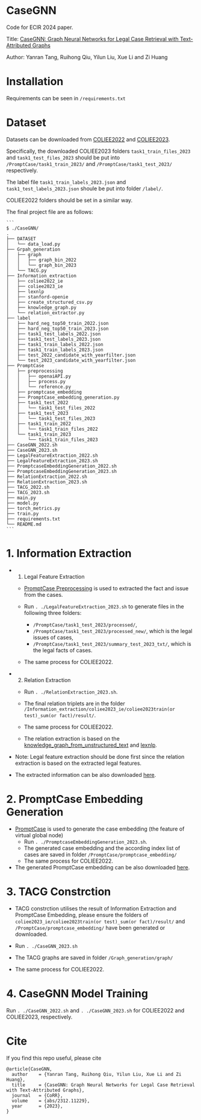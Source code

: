 # CaseGNN
Code for ECIR 2024 paper.

Title: [CaseGNN: Graph Neural Networks for Legal Case Retrieval with Text-Attributed Graphs](https://arxiv.org/abs/2312.11229)

Author: Yanran Tang, Ruihong Qiu, Yilun Liu, Xue Li and Zi Huang

# Installation
Requirements can be seen in `/requirements.txt`

# Dataset
Datasets can be downloaded from [COLIEE2022](https://sites.ualberta.ca/~rabelo/COLIEE2022/) and [COLIEE2023](https://sites.ualberta.ca/~rabelo/COLIEE2023/). 

Specifically, the downloaded COLIEE2023 folders `task1_train_files_2023` and `task1_test_files_2023` should be put into `/PromptCase/task1_train_2023/` and `/PromptCase/task1_test_2023/` respectively. 

The label file `task1_train_labels_2023.json` and `task1_test_labels_2023.json` shoule be put into folder `/label/`. 

COLIEE2022 folders should be set in a similar way. 

The final project file are as follows:

    ```
    $ ./CaseGNN/
    .
    ├── DATASET
    │   └── data_load.py
    ├── Grpah_generation
    │   ├── graph
    │   │   ├── graph_bin_2022
    │   │   └── graph_bin_2023
    │   └── TACG.py
    ├── Information_extraction  
    │   ├── coliee2022_ie    
    │   ├── coliee2023_ie
    │   ├── lexnlp             
    │   ├── stanford-openie
    │   ├── create_structured_csv.py
    │   ├── knowledge_graph.py
    │   └── relation_extractor.py             
    ├── label 
    │   ├── hard_neg_top50_train_2022.json
    │   ├── hard_neg_top50_train_2023.json
    │   ├── task1_test_labels_2022.json            
    │   ├── task1_test_labels_2023.json 
    │   ├── task1_train_labels_2022.json 
    │   ├── task1_train_labels_2023.json 
    │   ├── test_2022_candidate_with_yearfilter.json
    │   └── test_2023_candidate_with_yearfilter.json     
    ├── PromptCase
    │   ├── preprocessing
    │   │   ├── openaiAPI.py
    │   │   ├── process.py
    │   │   └── reference.py
    │   ├── promptcase_embedding
    │   ├── PromptCase_embedding_generation.py
    │   ├── task1_test_2022
    │   │   └── task1_test_files_2022
    │   ├── task1_test_2023
    │   │   └── task1_test_files_2023
    │   ├── task1_train_2022
    │   │   └── task1_train_files_2022
    │   └── task1_train_2023
    │       └── task1_train_files_2023
    ├── CaseGNN_2022.sh
    ├── CaseGNN_2023.sh
    ├── LegalFeatureExtraction_2022.sh
    ├── LegalFeatureExtraction_2023.sh
    ├── PromptcaseEmbeddingGeneration_2022.sh
    ├── PromptcaseEmbeddingGeneration_2023.sh
    ├── RelationExtraction_2022.sh
    ├── RelationExtraction_2023.sh
    ├── TACG_2022.sh
    ├── TACG_2023.sh
    ├── main.py
    ├── model.py
    ├── torch_metrics.py
    ├── train.py
    ├── requirements.txt
    └── README.md          
    ```

# 1. Information Extraction
- 1. Legal Feature Extraction

    - [PromptCase Preprocessing](https://github.com/yanran-tang/PromptCase?tab=readme-ov-file#preprocessing) is used to extracted the fact and issue from the cases. 

    - Run `. ./LegalFeatureExtraction_2023.sh` to generate files in the following three folders:
        - `/PromptCase/task1_test_2023/processed/`, 
        - `/PromptCase/task1_test_2023/processed_new/`, which is the legal issues of cases, 
        - `/PromptCase/task1_test_2023/summary_test_2023_txt/`, which is the legal facts of cases. 
    
    - The same process for COLIEE2022.


- 2. Relation Extraction
    - Run `. ./RelationExtraction_2023.sh`.

    - The final relation triplets are in the folder `/Information_extraction/coliee2023_ie/coliee2023train(or test)_sum(or fact)/result/`.

    - The same process for COLIEE2022.

    - The relation extraction is based on the [knowledge_graph_from_unstructured_text](https://github.com/varun196/knowledge_graph_from_unstructured_text) and [lexnlp](https://github.com/LexPredict/lexpredict-lexnlp/tree/master/lexnlp).

- Note: Legal feature extraction should be done first since the relation extraction is based on the extracted legal features.

- The extracted information can be also downloaded [here](https://drive.google.com/drive/folders/1Ck1KecF28xqsjDZK1fqVGF3BozmSsAb7?usp=sharing).


# 2. PromptCase Embedding Generation
- [PromptCase](https://github.com/yanran-tang/PromptCase/blob/main/PromptCase_model.py) is used to generate the case embedding (the feature of virtual global node)
    - Run `. ./PromptcaseEmbeddingGeneration_2023.sh`. 
    - The generated case embedding and the according index list of cases are saved in folder `/PromptCase/promptcase_embedding/`
    - The same process for COLIEE2022.
- The generated PromptCase embedding can be also downloaded [here](https://drive.google.com/drive/folders/1TYc3RM6vbldQNmM5aNawdYy-tFS6IWbu?usp=sharing).


# 3. TACG Constrction
- TACG constrction utilises the result of Information Extraction and PromptCase Embedding, please ensure the folders of  `coliee2023_ie/coliee2023train(or test)_sum(or fact)/result/` and `/PromptCase/promptcase_embedding/` have been generated or downloaded.
- Run `. ./CaseGNN_2023.sh`
- The TACG graphs are saved in folder `/Graph_generation/graph/`

- The same process for COLIEE2022.


# 4. CaseGNN Model Training
Run `. ./CaseGNN_2022.sh` and `. ./CaseGNN_2023.sh` for COLIEE2022 and COLIEE2023, respectively.


# Cite
If you find this repo useful, please cite
```
@article{CaseGNN,
  author    = {Yanran Tang, Ruihong Qiu, Yilun Liu, Xue Li and Zi Huang},
  title     = {CaseGNN: Graph Neural Networks for Legal Case Retrieval with Text-Attributed Graphs},
  journal   = {CoRR},
  volume    = {abs/2312.11229},
  year      = {2023},
}
```